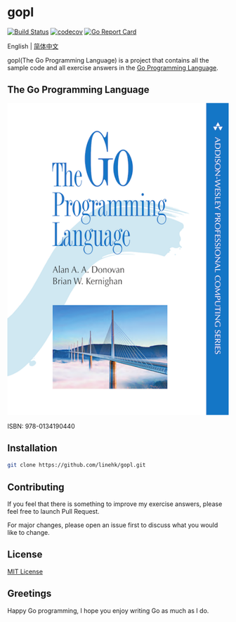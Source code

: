 # gopl

[![Build Status](https://travis-ci.org/linehk/gopl.svg?branch=master)](https://travis-ci.org/linehk/gopl)
[![codecov](https://codecov.io/gh/linehk/gopl/branch/master/graph/badge.svg)](https://codecov.io/gh/linehk/gopl)
[![Go Report Card](https://goreportcard.com/badge/github.com/linehk/gopl)](https://goreportcard.com/report/github.com/linehk/gopl)

English | [简体中文](./README-zh.md "简体中文")

gopl(The Go Programming Language) is a project that contains all the sample code and all exercise answers in the [Go Programming Language](https://www.gopl.io "Go Programming Language").

## The Go Programming Language

![The Go Programming Language](./en-cover.png "The Go Programming Language")

ISBN: 978-0134190440

## Installation

```bash
git clone https://github.com/linehk/gopl.git
```

## Contributing

If you feel that there is something to improve my exercise answers, please feel free to launch Pull Request.

For major changes, please open an issue first to discuss what you would like to change.

## License

[MIT License](./LICENSE "MIT License")

## Greetings

Happy Go programming, I hope you enjoy writing Go as much as I do.